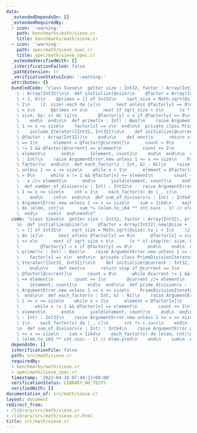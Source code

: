 ```yaml
---
data:
  _extendedDependsOn: []
  _extendedRequiredBy:
  - icon: ':warning:'
    path: benchmarks/math/sieve.cr
    title: benchmarks/math/sieve.cr
  - icon: ':warning:'
    path: spec/math/sieve_spec.cr
    title: spec/math/sieve_spec.cr
  _extendedVerifiedWith: []
  _isVerificationFailed: false
  _pathExtension: cr
  _verificationStatusIcon: ':warning:'
  attributes: {}
  bundledCode: "class Sieve\n  getter size : Int32, factor : Array(Int32), primes\
    \ : Array(Int32)\n\n  def initialize(@size)\n    @factor = Array(Int32).new(@size\
    \ + 1, 0)\n    @primes = [] of Int32\n    sqrt_size = Math.sqrt(@size).to_i +\
    \ 1\n    (2..size).each do |x|\n      next unless @factor[x] == 0\n      @factor[x]\
    \ = x\n      @primes << x\n      next if sqrt_size < x\n      (x * x).step(to:\
    \ size, by: x) do |y|\n        @factor[y] = x if @factor[y] == 0\n      end\n\
    \    end\n  end\n\n  def prime?(x : Int) : Bool\n    raise ArgumentError.new unless\
    \ 1 <= x <= size\n    factor[x] == x\n  end\n\n  private class PrimeDivisionIterator\n\
    \    include Iterator({Int32, Int32})\n\n    def initialize(@current : Int32,\
    \ @factor : Array(Int32))\n    end\n\n    def next\n      return stop if @current\
    \ == 1\n      element = @factor[@current]\n      count = 0\n      while @current\
    \ != 1 && @factor[@current] == element\n        count += 1\n        @current //=\
    \ element\n      end\n      {element, count}\n    end\n  end\n\n  def prime_division(x\
    \ : Int)\n    raise ArgumentError.new unless 1 <= x <= size\n    PrimeDivisionIterator.new(x,\
    \ factor)\n  end\n\n  def each_factor(x : Int, &) : Nil\n    raise ArgumentError.new\
    \ unless 1 <= x <= size\n    while x > 1\n      element = @factor[x]\n      count\
    \ = 0\n      while x != 1 && @factor[x] == element\n        count += 1\n     \
    \   x //= element\n      end\n      yield(element, count)\n    end\n  end\n\n\
    \  def number_of_divisors(x : Int) : Int32\n    raise ArgumentError.new unless\
    \ 1 <= x <= size\n    cnt = 1\n    each_factor(x) do |_, c|\n      cnt *= c.succ\n\
    \    end\n    cnt\n  end\n\n  def sum_of_divisors(x : Int) : Int64\n    raise\
    \ ArgumentError.new unless 1 <= x <= size\n    sum = 1i64\n    each_factor(x)\
    \ do |elem, cnt|\n      sum *= (elem.to_i64 ** cnt.succ - 1) // elem.pred\n  \
    \  end\n    sum\n  end\nend\n"
  code: "class Sieve\n  getter size : Int32, factor : Array(Int32), primes : Array(Int32)\n\
    \n  def initialize(@size)\n    @factor = Array(Int32).new(@size + 1, 0)\n    @primes\
    \ = [] of Int32\n    sqrt_size = Math.sqrt(@size).to_i + 1\n    (2..size).each\
    \ do |x|\n      next unless @factor[x] == 0\n      @factor[x] = x\n      @primes\
    \ << x\n      next if sqrt_size < x\n      (x * x).step(to: size, by: x) do |y|\n\
    \        @factor[y] = x if @factor[y] == 0\n      end\n    end\n  end\n\n  def\
    \ prime?(x : Int) : Bool\n    raise ArgumentError.new unless 1 <= x <= size\n\
    \    factor[x] == x\n  end\n\n  private class PrimeDivisionIterator\n    include\
    \ Iterator({Int32, Int32})\n\n    def initialize(@current : Int32, @factor : Array(Int32))\n\
    \    end\n\n    def next\n      return stop if @current == 1\n      element =\
    \ @factor[@current]\n      count = 0\n      while @current != 1 && @factor[@current]\
    \ == element\n        count += 1\n        @current //= element\n      end\n  \
    \    {element, count}\n    end\n  end\n\n  def prime_division(x : Int)\n    raise\
    \ ArgumentError.new unless 1 <= x <= size\n    PrimeDivisionIterator.new(x, factor)\n\
    \  end\n\n  def each_factor(x : Int, &) : Nil\n    raise ArgumentError.new unless\
    \ 1 <= x <= size\n    while x > 1\n      element = @factor[x]\n      count = 0\n\
    \      while x != 1 && @factor[x] == element\n        count += 1\n        x //=\
    \ element\n      end\n      yield(element, count)\n    end\n  end\n\n  def number_of_divisors(x\
    \ : Int) : Int32\n    raise ArgumentError.new unless 1 <= x <= size\n    cnt =\
    \ 1\n    each_factor(x) do |_, c|\n      cnt *= c.succ\n    end\n    cnt\n  end\n\
    \n  def sum_of_divisors(x : Int) : Int64\n    raise ArgumentError.new unless 1\
    \ <= x <= size\n    sum = 1i64\n    each_factor(x) do |elem, cnt|\n      sum *=\
    \ (elem.to_i64 ** cnt.succ - 1) // elem.pred\n    end\n    sum\n  end\nend\n"
  dependsOn: []
  isVerificationFile: false
  path: src/math/sieve.cr
  requiredBy:
  - benchmarks/math/sieve.cr
  - spec/math/sieve_spec.cr
  timestamp: '2022-04-16 07:49:21+00:00'
  verificationStatus: LIBRARY_NO_TESTS
  verifiedWith: []
documentation_of: src/math/sieve.cr
layout: document
redirect_from:
- /library/src/math/sieve.cr
- /library/src/math/sieve.cr.html
title: src/math/sieve.cr
---
```

